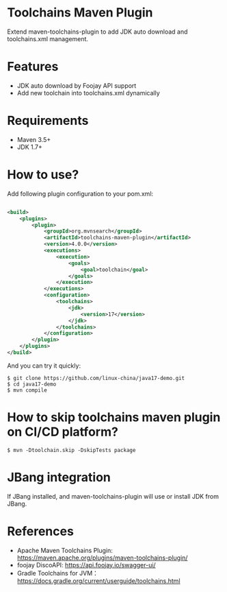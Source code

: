 Toolchains Maven Plugin
=========================

Extend maven-toolchains-plugin to add JDK auto download and toolchains.xml management.

# Features

* JDK auto download by Foojay API support
* Add new toolchain into toolchains.xml dynamically

# Requirements

* Maven 3.5+
* JDK 1.7+

# How to use?

Add following plugin configuration to your pom.xml:

```xml

<build>
    <plugins>
        <plugin>
            <groupId>org.mvnsearch</groupId>
            <artifactId>toolchains-maven-plugin</artifactId>
            <version>4.0.0</version>
            <executions>
                <execution>
                    <goals>
                        <goal>toolchain</goal>
                    </goals>
                </execution>
            </executions>
            <configuration>
                <toolchains>
                    <jdk>
                        <version>17</version>
                    </jdk>
                </toolchains>
            </configuration>
        </plugin>
    </plugins>
</build>
```

And you can try it quickly:

```
$ git clone https://github.com/linux-china/java17-demo.git
$ cd java17-demo
$ mvn compile
```          

# How to skip toolchains maven plugin on CI/CD platform?

```
$ mvn -Dtoolchain.skip -DskipTests package
```

# JBang integration

If JBang installed, and maven-toolchains-plugin will use or install JDK from JBang.

# References

* Apache Maven Toolchains Plugin: https://maven.apache.org/plugins/maven-toolchains-plugin/
* foojay DiscoAPI: https://api.foojay.io/swagger-ui/
* Gradle Toolchains for JVM：https://docs.gradle.org/current/userguide/toolchains.html 